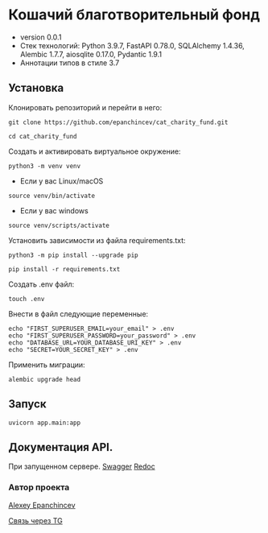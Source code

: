 # Кошачий благотворительный фонд
- version 0.0.1
- Стек технологий: Python 3.9.7, FastAPI 0.78.0, SQLAlchemy 1.4.36, Alembic 1.7.7, aiosqlite 0.17.0, Pydantic 1.9.1
- Аннотации типов в стиле 3.7
## Установка
Клонировать репозиторий и перейти в него:

```shell
git clone https://github.com/epanchincev/cat_charity_fund.git
```

```shell
cd cat_charity_fund
```

Cоздать и активировать виртуальное окружение:

```shell
python3 -m venv venv
```

* Если у вас Linux/macOS

```shell
source venv/bin/activate
```

* Если у вас windows

```shell
source venv/scripts/activate
```

Установить зависимости из файла requirements.txt:

```shell
python3 -m pip install --upgrade pip
```

```shell
pip install -r requirements.txt
```

Создать .env файл:
```shell
touch .env
```

Внести в файл следующие переменные:
```shell
echo "FIRST_SUPERUSER_EMAIL=your_email" > .env
echo "FIRST_SUPERUSER_PASSWORD=your_password" > .env
echo "DATABASE_URL=YOUR_DATABASE_URI_KEY" > .env
echo "SECRET=YOUR_SECRET_KEY" > .env
```

Применить миграции:
```shell
alembic upgrade head
```
## Запуск
```shell
uvicorn app.main:app
```

## Документация API.
При запущенном сервере.
[Swagger](https://127.0.0.1:8000/docs)
[Redoc](https://127.0.0.1:8000/redoc)

### Автор проекта
[Alexey Epanchincev](https://github.com/epanchincev/)

[Связь через TG](https://t.me/epanchincev)